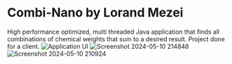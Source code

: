 # Combi-Nano by Lorand Mezei
High performance optimized, multi threaded Java application that finds all combinations of chemical weights that sum to a desired result. Project done for a client. 
![Application UI](https://github.com/user-attachments/assets/94b5d182-ebb7-41ce-8ea8-97e52fa2c215)
![Screenshot 2024-05-10 214848](https://github.com/user-attachments/assets/e5d3c660-76ba-44bc-bf4e-81bb37aaa74e)
![Screenshot 2024-05-10 210924](https://github.com/user-attachments/assets/f8688769-c6a6-4a65-927c-ba45791c93c6)
